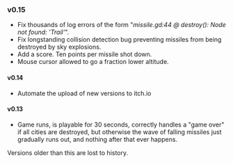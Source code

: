 ### v0.15

* Fix thousands of log errors of the form "*missile.gd:44 @ destroy(): Node not
  found: 'Trail'*".
* Fix longstanding collision detection bug preventing missiles from being
  destroyed by sky explosions.
* Add a score. Ten points per missile shot down.
* Mouse cursor allowed to go a fraction lower altitude.

#### v0.14

* Automate the upload of new versions to itch.io


#### v0.13

* Game runs, is playable for 30 seconds, correctly handles a "game over" if all
  cities are destroyed, but otherwise the wave of falling missiles just
  gradually runs out, and nothing after that ever happens.

Versions older than this are lost to history.

